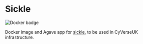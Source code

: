 # Sickle

![Docker badge](https://img.shields.io/badge/ImageInfo-_283.1_MB/9_Layers_-blue.svg?style=flat-square)

Docker image and Agave app for <a href=https://github.com/najoshi/sickle>sickle</a>, to be used in CyVerseUK infrastructure.

